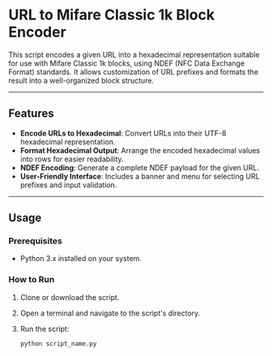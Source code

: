 # URL to Mifare Classic 1k Block Encoder

This script encodes a given URL into a hexadecimal representation suitable for use with Mifare Classic 1k blocks, using NDEF (NFC Data Exchange Format) standards. It allows customization of URL prefixes and formats the result into a well-organized block structure.

---

## Features

- **Encode URLs to Hexadecimal**: Convert URLs into their UTF-8 hexadecimal representation.
- **Format Hexadecimal Output**: Arrange the encoded hexadecimal values into rows for easier readability.
- **NDEF Encoding**: Generate a complete NDEF payload for the given URL.
- **User-Friendly Interface**: Includes a banner and menu for selecting URL prefixes and input validation.

---

## Usage

### Prerequisites

- Python 3.x installed on your system.

### How to Run

1. Clone or download the script.
2. Open a terminal and navigate to the script's directory.
3. Run the script:

   ```bash
   python script_name.py
   ```
